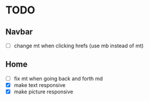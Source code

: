 # TODO

## Navbar

- [ ] change mt when clicking hrefs (use mb instead of mt)

## Home

- [ ] fix mt when going back and forth md
- [x] make text responsive
- [x] make picture responsive